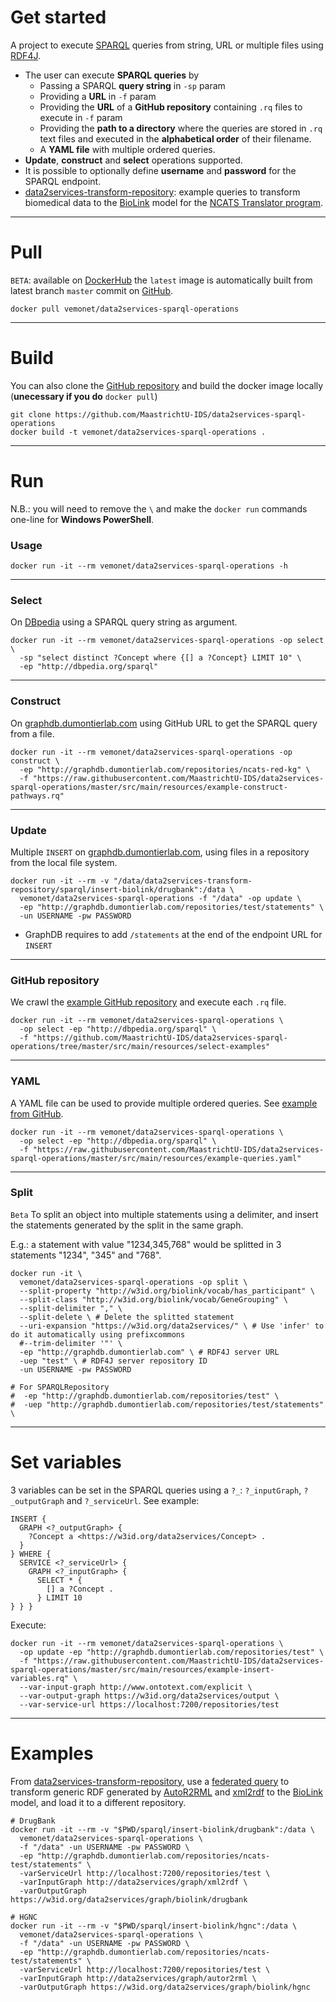 # Get started
A project to execute [SPARQL](https://www.w3.org/TR/sparql11-query/) queries from string, URL or multiple files using [RDF4J](http://rdf4j.org/).

* The user can execute **SPARQL queries** by
  * Passing a SPARQL **query string** in `-sp` param 
  * Providing a **URL** in `-f` param
  * Providing the **URL** of a **GitHub repository** containing `.rq` files to execute in `-f` param
  * Providing the **path to a directory** where the queries are stored in `.rq` text files and executed in the **alphabetical order** of their filename. 
  * A **YAML file** with multiple ordered queries.
* **Update**, **construct** and **select** operations supported.
* It is possible to optionally define **username** and **password** for the SPARQL endpoint.
* [data2services-transform-repository](https://github.com/MaastrichtU-IDS/data2services-transform-repository): example queries to transform biomedical data to the [BioLink](https://biolink.github.io/biolink-model/docs/) model for the [NCATS Translator program](https://ncats.nih.gov/translator).

---

# Pull

`BETA`: available on [DockerHub](https://hub.docker.com/r/vemonet/data2services-sparql-operations) the `latest` image is automatically built from latest branch `master` commit on [GitHub](https://github.com/MaastrichtU-IDS/data2services-sparql-operations).

```shell
docker pull vemonet/data2services-sparql-operations
```

---

# Build

You can also clone the [GitHub repository](https://github.com/MaastrichtU-IDS/data2services-sparql-operations) and build the docker image locally (**unecessary if you do** `docker pull`)

```shell
git clone https://github.com/MaastrichtU-IDS/data2services-sparql-operations
docker build -t vemonet/data2services-sparql-operations .
```
---

# Run

N.B.: you will need to remove the `\` and make the `docker run` commands one-line for **Windows PowerShell**.

### Usage

```shell
docker run -it --rm vemonet/data2services-sparql-operations -h
```

---

### Select

On [DBpedia](http://dbpedia.org/sparql) using a SPARQL query string as argument.

```shell
docker run -it --rm vemonet/data2services-sparql-operations -op select \
  -sp "select distinct ?Concept where {[] a ?Concept} LIMIT 10" \
  -ep "http://dbpedia.org/sparql"
```

---

### Construct

On [graphdb.dumontierlab.com](http://graphdb.dumontierlab.com/) using GitHub URL to get the SPARQL query from a file.

```shell
docker run -it --rm vemonet/data2services-sparql-operations -op construct \
  -ep "http://graphdb.dumontierlab.com/repositories/ncats-red-kg" \
  -f "https://raw.githubusercontent.com/MaastrichtU-IDS/data2services-sparql-operations/master/src/main/resources/example-construct-pathways.rq" 
```

---

### Update

Multiple `INSERT` on [graphdb.dumontierlab.com](http://graphdb.dumontierlab.com/), using files in a repository from the local file system.

```shell
docker run -it --rm -v "/data/data2services-transform-repository/sparql/insert-biolink/drugbank":/data \
  vemonet/data2services-sparql-operations -f "/data" -op update \
  -ep "http://graphdb.dumontierlab.com/repositories/test/statements" \
  -un USERNAME -pw PASSWORD
```

* GraphDB requires to add `/statements` at the end of the endpoint URL for `INSERT`

---

### GitHub repository

We crawl the [example GitHub repository](https://github.com/MaastrichtU-IDS/data2services-sparql-operations/tree/master/src/main/resources/select-examples) and execute each `.rq` file.

```shell
docker run -it --rm vemonet/data2services-sparql-operations \
  -op select -ep "http://dbpedia.org/sparql" \
  -f "https://github.com/MaastrichtU-IDS/data2services-sparql-operations/tree/master/src/main/resources/select-examples" 
```

---

### YAML

A YAML file can be used to provide multiple ordered queries. See [example from GitHub](https://github.com/MaastrichtU-IDS/data2services-sparql-operations/blob/master/src/main/resources/example-queries.yaml).

```shell
docker run -it --rm vemonet/data2services-sparql-operations \
  -op select -ep "http://dbpedia.org/sparql" \
  -f "https://raw.githubusercontent.com/MaastrichtU-IDS/data2services-sparql-operations/master/src/main/resources/example-queries.yaml"
```

---

### Split

`Beta` To split an object into multiple statements using a delimiter, and insert the statements generated by the split in the same graph. 

E.g.: a statement with value "1234,345,768" would be splitted in 3 statements "1234", "345" and "768".

```shell
docker run -it \
  vemonet/data2services-sparql-operations -op split \
  --split-property "http://w3id.org/biolink/vocab/has_participant" \
  --split-class "http://w3id.org/biolink/vocab/GeneGrouping" \
  --split-delimiter "," \
  --split-delete \ # Delete the splitted statement
  --uri-expansion "https://w3id.org/data2services/" \ # Use 'infer' to do it automatically using prefixcommons
  #--trim-delimiter '"' \
  -ep "http://graphdb.dumontierlab.com" \ # RDF4J server URL
  -uep "test" \ # RDF4J server repository ID
  -un USERNAME -pw PASSWORD
  
# For SPARQLRepository
#  -ep "http://graphdb.dumontierlab.com/repositories/test" \
#  -uep "http://graphdb.dumontierlab.com/repositories/test/statements" \
```

---

# Set variables

3 variables can be set in the SPARQL queries using a `?_`: `?_inputGraph`, `?_outputGraph` and `?_serviceUrl`. See example:

```SPARQL
INSERT {
  GRAPH <?_outputGraph> {
    ?Concept a <https://w3id.org/data2services/Concept> .
  }
} WHERE {
  SERVICE <?_serviceUrl> {
    GRAPH <?_inputGraph> {
      SELECT * {
        [] a ?Concept .
      } LIMIT 10 
} } }
```

Execute:

```shell
docker run -it --rm vemonet/data2services-sparql-operations \
  -op update -ep "http://graphdb.dumontierlab.com/repositories/test" \
  -f "https://raw.githubusercontent.com/MaastrichtU-IDS/data2services-sparql-operations/master/src/main/resources/example-insert-variables.rq" \
  --var-input-graph http://www.ontotext.com/explicit \
  --var-output-graph https://w3id.org/data2services/output \
  --var-service-url https://localhost:7200/repositories/test
```

---

# Examples

From [data2services-transform-repository](https://github.com/MaastrichtU-IDS/data2services-transform-repository), use a [federated query](https://github.com/MaastrichtU-IDS/data2services-transform-repository/blob/master/sparql/insert-biolink/drugbank/insert_drugbank_drug_CategoryOrganism.rq) to transform generic RDF generated by [AutoR2RML](https://github.com/amalic/AutoR2RML) and [xml2rdf](https://github.com/MaastrichtU-IDS/xml2rdf) to the [BioLink](https://biolink.github.io/biolink-model/docs/) model, and load it to a different repository.

```shell
# DrugBank
docker run -it --rm -v "$PWD/sparql/insert-biolink/drugbank":/data \
  vemonet/data2services-sparql-operations \
  -f "/data" -un USERNAME -pw PASSWORD \
  -ep "http://graphdb.dumontierlab.com/repositories/ncats-test/statements" \
  -varServiceUrl http://localhost:7200/repositories/test \ 
  -varInputGraph http://data2services/graph/xml2rdf \ 
  -varOutputGraph https://w3id.org/data2services/graph/biolink/drugbank

# HGNC
docker run -it --rm -v "$PWD/sparql/insert-biolink/hgnc":/data \
  vemonet/data2services-sparql-operations \
  -f "/data" -un USERNAME -pw PASSWORD \
  -ep "http://graphdb.dumontierlab.com/repositories/ncats-test/statements" \
  -varServiceUrl http://localhost:7200/repositories/test \
  -varInputGraph http://data2services/graph/autor2rml \
  -varOutputGraph https://w3id.org/data2services/graph/biolink/hgnc
```

